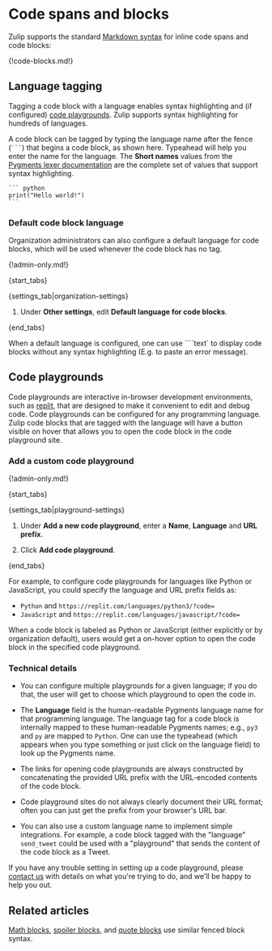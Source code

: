 # Code spans and blocks

Zulip supports the standard [Markdown syntax][markdown] for inline
code spans and code blocks:

{!code-blocks.md!}

## Language tagging

Tagging a code block with a language enables syntax highlighting and
(if configured) [code playgrounds](#code-playgrounds). Zulip supports syntax highlighting
for hundreds of languages.

A code block can be tagged by typing the language name after the fence
(` ``` `) that begins a code block, as shown here.  Typeahead will
help you enter the name for the language.  The **Short names** values
from the [Pygments lexer documentation][pygments-lexers] are the
complete set of values that support syntax highlighting.

~~~
``` python
print("Hello world!")
```
~~~

### Default code block language

Organization administrators can also configure a default language for code
blocks, which will be used whenever the code block has no tag.

{!admin-only.md!}

{start_tabs}

{settings_tab|organization-settings}

1. Under **Other settings**, edit **Default language for code blocks**.

{end_tabs}


When a default language is configured, one can use ````text` to display code
blocks without any syntax highlighting (E.g. to paste an error message).

## Code playgrounds

Code playgrounds are interactive in-browser development environments, such as
[replit](https://replit.com), that are designed to make it convenient to edit
and debug code. Code playgrounds can be configured for any programming language.
Zulip code blocks that are tagged with the language will have a button visible
on hover that allows you to open the code block in the code playground site.

### Add a custom code playground

{!admin-only.md!}

{start_tabs}

{settings_tab|playground-settings}

1. Under **Add a new code playground**, enter a **Name**, **Language** and **URL
prefix**.

1. Click **Add code playground**.

{end_tabs}

For example, to configure code playgrounds for languages like Python or
JavaScript, you could specify the language and URL prefix fields as:

* `Python` and `https://replit.com/languages/python3/?code=`
* `JavaScript` and `https://replit.com/languages/javascript/?code=`

When a code block is labeled as Python or JavaScript (either explicitly or by
organization default), users would get a on-hover option to open the code block
in the specified code playground.

### Technical details

* You can configure multiple playgrounds for a given language; if you do that,
the user will get to choose which playground to open the code in.

* The **Language** field is the human-readable Pygments language name for that
programming language. The language tag for a code block is internally mapped
to these human-readable Pygments names; e.g., `py3` and `py` are mapped to
`Python`. One can use the typeahead (which appears when you type something
or just click on the language field) to look up the Pygments name.

* The links for opening code playgrounds are always constructed by concatenating
the provided URL prefix with the URL-encoded contents of the code block.

* Code playground sites do not always clearly document their URL format; often
you can just get the prefix from your browser's URL bar.

* You can also use a custom language name to implement simple integrations.
For example, a code block tagged with the "language" `send_tweet` could be
used with a "playground" that sends the content of the code block as a Tweet.

If you have any trouble setting in setting up a code playground, please [contact
us](/help/contact-support) with details on what you're trying to do, and we'll
be happy to help you out.

## Related articles

[Math blocks][math-block], [spoiler blocks][spoiler-block], and [quote
blocks][quote-block] use similar fenced block syntax.

[pygments-lexers]: https://pygments.org/docs/lexers/
[get_lexer_by_name]: https://pygments-doc.readthedocs.io/en/latest/lexers/lexers.html#pygments.lexers.get_lexer_by_name

[markdown]: /help/format-your-message-using-markdown
[math-block]: /help/format-your-message-using-markdown#latex
[quote-block]: /help/format-your-message-using-markdown#quotes
[spoiler-block]: /help/format-your-message-using-markdown#spoilers
